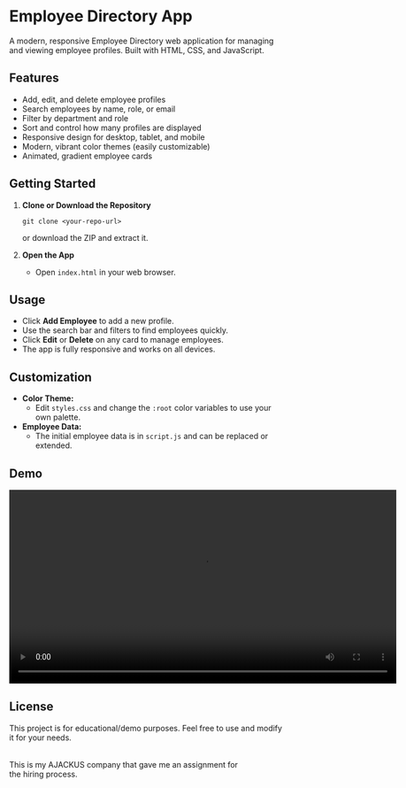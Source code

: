 # Employee Directory App

A modern, responsive Employee Directory web application for managing and viewing employee profiles. Built with HTML, CSS, and JavaScript.

## Features
- Add, edit, and delete employee profiles
- Search employees by name, role, or email
- Filter by department and role
- Sort and control how many profiles are displayed
- Responsive design for desktop, tablet, and mobile
- Modern, vibrant color themes (easily customizable)
- Animated, gradient employee cards

## Getting Started

1. **Clone or Download the Repository**
   ```
   git clone <your-repo-url>
   ```
   or download the ZIP and extract it.

2. **Open the App**
   - Open `index.html` in your web browser.

## Usage
- Click **Add Employee** to add a new profile.
- Use the search bar and filters to find employees quickly.
- Click **Edit** or **Delete** on any card to manage employees.
- The app is fully responsive and works on all devices.

## Customization
- **Color Theme:**
  - Edit `styles.css` and change the `:root` color variables to use your own palette.
- **Employee Data:**
  - The initial employee data is in `script.js` and can be replaced or extended.

## Demo

<video src="Demo.mp4" controls width="700"></video>

## License
This project is for educational/demo purposes. Feel free to use and modify it for your needs. 

######
This is my AJACKUS company that gave me an assignment for the hiring process.